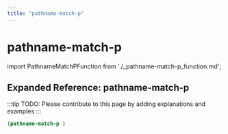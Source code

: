 ```yaml
---
title: "pathname-match-p"
---
```


# pathname-match-p

import PathnameMatchPFunction from './_pathname-match-p_function.md';

<PathnameMatchPFunction />

## Expanded Reference: pathname-match-p

:::tip
TODO: Please contribute to this page by adding explanations and examples
:::

```lisp
(pathname-match-p )
```
